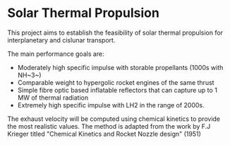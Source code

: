 # Solar Thermal Propulsion
This project aims to establish the feasibility of solar thermal propulsion for interplanetary and cislunar transport. 

The main performance goals are:
* Moderately high specific impulse with storable propellants (1000s with NH~3~)
* Comparable weight to hypergolic rocket engines of the same thrust
* Simple fibre optic based inflatable reflectors that can capture up to 1 MW of thermal radiation
* Extremely high specific impulse with LH2 in the range of 2000s.

The exhaust velocity will be computed using chemical kinetics to provide the most realistic values. The method is adapted from the work by F.J Krieger titled "Chemical Kinetics and Rocket Nozzle design" (1951)
